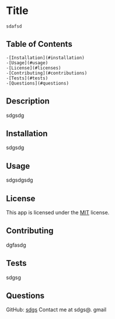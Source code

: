 
  # Title
    sdafsd

  ## Table of Contents
    -[Installation](#installation)
    -[Usage](#usage)  
    -[License](#licenses)
    -[Contributing](#contributions)
    -[Tests](#tests)
    -[Questions](#questions)

  ## Description
  sdgsdg

  ## Installation
  sdgsdg

  ## Usage
  sdgsdgsdg

  
  ## License
    
This app is licensed under the [MIT](https://opensource.org/licenses/MIT) license.
   
  ## Contributing
  dgfasdg  

  ## Tests
  sdgsg
  
  ## Questions 
  GitHub: [sdgs](https://github.com/sdgs) 
  Contact me at sdgs@.
  gmail
